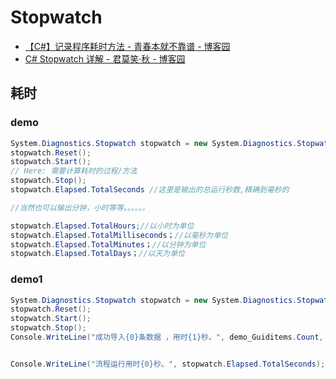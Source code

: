 # Stopwatch

- [【C#】记录程序耗时方法 - 青春本就不靠谱 - 博客园](https://www.cnblogs.com/on-fire/p/9522878.html)
- [C# Stopwatch 详解 - 君莫笑&#183;秋 - 博客园](https://www.cnblogs.com/vaevvaev/p/6929967.html)

## 耗时

### demo

```c#
System.Diagnostics.Stopwatch stopwatch = new System.Diagnostics.Stopwatch();
stopwatch.Reset();
stopwatch.Start();
// Here: 需要计算耗时的过程/方法
stopwatch.Stop();
stopwatch.Elapsed.TotalSeconds //这里是输出的总运行秒数,精确到毫秒的

//当然也可以输出分钟，小时等等。。。。。。

stopwatch.Elapsed.TotalHours;//以小时为单位
stopwatch.Elapsed.TotalMilliseconds；//以毫秒为单位
stopwatch.Elapsed.TotalMinutes；//以分钟为单位
stopwatch.Elapsed.TotalDays；//以天为单位

```

### demo1

```c#
System.Diagnostics.Stopwatch stopwatch = new System.Diagnostics.Stopwatch();
stopwatch.Reset();
stopwatch.Start();
stopwatch.Stop();
Console.WriteLine("成功导入{0}条数据 ，用时{1}秒。", demo_Guiditems.Count, stopwatch.Elapsed.TotalSeconds);


Console.WriteLine("流程运行用时{0}秒。", stopwatch.Elapsed.TotalSeconds);
```
